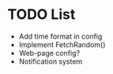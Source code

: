 TODO List
=========

 * Add time format in config
 * Implement FetchRandom()
 * Web-page config?
 * Notification system